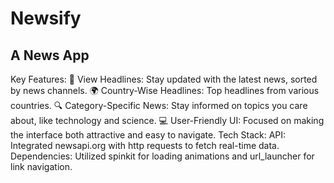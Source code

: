 # Newsify

##  A News App

Key Features:
🌟 View Headlines: Stay updated with the latest news, sorted by news channels.
🌍 Country-Wise Headlines: Top headlines from various countries.
🔍 Category-Specific News: Stay informed on topics you care about, like technology and science.
💻 User-Friendly UI: Focused on making the interface both attractive and easy to navigate.
Tech Stack:
API: Integrated newsapi.org
 with http requests to fetch real-time data.
Dependencies: Utilized spinkit for loading animations and url_launcher for link navigation.
